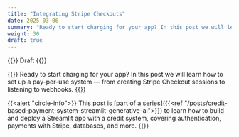 ```yaml
---
title: "Integrating Stripe Checkouts"
date: 2025-03-06
summary: "Ready to start charging for your app? In this post we will learn how to set up a pay-per-use system — from creating Stripe Checkout sessions to listening to webhooks."
weight: 30
draft: true
---
```


{{<badge>}}
Draft
{{</badge>}}

{{<lead>}}
Ready to start charging for your app? In this post we will learn how to set up a pay-per-use system — from creating Stripe Checkout sessions to listening to webhooks.
{{</lead>}}

<!-- Series blurb -->
{{<alert "circle-info">}}
This post is [part of a series]({{<ref "/posts/credit-based-payment-system-streamlit-generative-ai">}}) to learn how to build and deploy a Streamlit app with a credit system, covering authentication, payments with Stripe, databases, and more.
{{</alert>}}

<!--
## Why Do We Need Stripe?

### What About LemonSqueezy, Polar...?

## Requirements

add login + database

`pip install stripe`

test mode vs. production mode as an alert

## Integrate Stripe Checkouts

### Configuring Your Stripe Account

- "Settings > Payment methods", deactivate buy now pay later
- "Setting > Business > Branding > Checkout & Payment links", on the left add icon and logo, change your brand colors

### Calling The API

secrets.toml

```toml
API_KEY = "xxxx"
SUCCESS_URL = "http://localhost:8501"
```

## Testing Your Stripe Setup

test mode vs. production mode

## The Hard Part, Stripe Webhooks

### What Are Stripe Webhooks, Why Do They Exist?

### Going Serverless - Choosing A Provider

### Writing The Webhook Handler

- Install the supabase CLI
- Create a new function with `supabase functions new stripe-webhook`
- Use the following code for the function

    ```typescript
    // Import via bare specifier thanks to the import_map.json file.
    import Stripe from 'https://esm.sh/stripe@14.25.0?target=denonext'
    import { createClient } from 'jsr:@supabase/supabase-js@2'

    const stripe = new Stripe(Deno.env.get('STRIPE_API_KEY') as string, {
        // This is needed to use the Fetch API rather than relying on the Node http
        // package.
        apiVersion: '2024-11-20'
    })
    // This is needed in order to use the Web Crypto API in Deno.
    const cryptoProvider = Stripe.createSubtleCryptoProvider()

    Deno.serve(async (request) => {
        const signature = request.headers.get('Stripe-Signature')

        // First step is to verify the event. The .text() method must be used as the
        // verification relies on the raw request body rather than the parsed JSON.
        const body = await request.text()
        let receivedEvent
        try {
            receivedEvent = await stripe.webhooks.constructEventAsync(
            body,
            signature!,
            Deno.env.get('STRIPE_WEBHOOK_SIGNING_SECRET')!,
            undefined,
            cryptoProvider
            )
        } catch (err) {
            if (err instanceof Error) {
            return new Response(err.message, { status: 400 })
            }
            return new Response('Unknown error occurred', { status: 400 })
        }

        // Once the event has been verified, we can handle it based on its type.
        if (receivedEvent.type === 'checkout.session.completed') {
            const session = receivedEvent.data.object;
            const userEmail = session.customer_email;
            const amount = session.amount_total;

            const supabase = createClient(Deno.env.get('SUPABASE_URL')!, Deno.env.get('SUPABASE_ANON_KEY')!)

            try {
            // First, sign in with the correct credentials to see the data
            const { error: loginError } = await supabase.auth.signInWithPassword({
                email: Deno.env.get('EMAIL')!,
                password: Deno.env.get('PASSWORD')!,
            });
            
            if (loginError) {
                throw loginError;
            }

            // Then, get the current credits of the user
            const { data: userData, error: fetchError } = await supabase
                .from('users')
                .select('credits')
                .eq('email', userEmail)
                .single();

            if (fetchError) {
                throw fetchError;
            }

            const currentCredits = userData?.credits || 0;
            const newCredits = currentCredits + amount;

            // Finally, update with the new total
            const { error: updateError } = await supabase
                .from('users')
                .update({ credits: newCredits })
                .eq('email', userEmail);

            if (updateError) {
                throw updateError;
            }

            console.log(`Updated credits for user ${userEmail} from ${currentCredits} to ${newCredits}`);
            } catch (error) {
            console.error(`Error updating user credits for user ${userEmail}:`, error);
            return new Response('Failed to update user credits', { status: 500 });
            }
        }
        
        return new Response(JSON.stringify({ ok: true }), { status: 200 })
    });
    ```

Explain code

- Install Docker
- Run `supabase functions deploy --no-verify-jwt stripe-webhook`, choose the correct project
- Go to Supabase, copy the endpoint URL

- Go to Stripe
- In the left sidebar, click "Developpers > Webhooks" at the bottom.
  - Click "Add destination"
  - Keep as is, for event select `checkout.session.completed`
  - Select `webhook endpoint`
  - Paste the endpoint URL
  - Click "Create destination"
- Copy the "Signing secret" on the right-hand side
- Create a `.env` file in `functions/stripe-webhook`, MAKE SURE TO ADD IT TO GITIGNORE
- Add your stripe api key and webhook signing secret:

```.env
STRIPE_API_KEY="xxxx"
STRIPE_WEBHOOK_SIGNING_SECRET="xxxx"
EMAIL="xxxx"
PASSWORD="xxxx"
```

- Give supabase your secrets `supabase secrets set --env-file ./supabase/functions/stripe-webhook/.env`

### Connecting To The Database

## Testing Your Payment Workflow

## Next Steps -->
